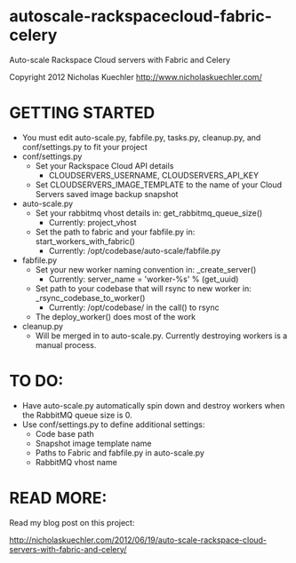 autoscale-rackspacecloud-fabric-celery
======================================

Auto-scale Rackspace Cloud servers with Fabric and Celery

Copyright 2012 Nicholas Kuechler
http://www.nicholaskuechler.com/


GETTING STARTED
===============

* You must edit auto-scale.py, fabfile.py, tasks.py, cleanup.py, and conf/settings.py to fit your project
* conf/settings.py
	* Set your Rackspace Cloud API details
		* CLOUDSERVERS_USERNAME, CLOUDSERVERS_API_KEY
	* Set CLOUDSERVERS_IMAGE_TEMPLATE to the name of your Cloud Servers saved image backup snapshot
* auto-scale.py
	* Set your rabbitmq vhost details in: get_rabbitmq_queue_size()
		* Currently: project_vhost
	* Set the path to fabric and your fabfile.py in: start_workers_with_fabric()
		* Currently: /opt/codebase/auto-scale/fabfile.py
* fabfile.py
	* Set your new worker naming convention in: _create_server()
		* Currently: server_name = 'worker-%s' % (get_uuid)
	* Set path to your codebase that will rsync to new worker in: _rsync_codebase_to_worker()
		* Currently: /opt/codebase/ in the call() to rsync
	* The deploy_worker() does most of the work
* cleanup.py
	* Will be merged in to auto-scale.py. Currently destroying workers is a manual process.

TO DO:
======

* Have auto-scale.py automatically spin down and destroy workers when the RabbitMQ queue size is 0.
* Use conf/settings.py to define additional settings:
	* Code base path
	* Snapshot image template name
	* Paths to Fabric and fabfile.py in auto-scale.py
	* RabbitMQ vhost name

READ MORE:
==========

Read my blog post on this project:

http://nicholaskuechler.com/2012/06/19/auto-scale-rackspace-cloud-servers-with-fabric-and-celery/
